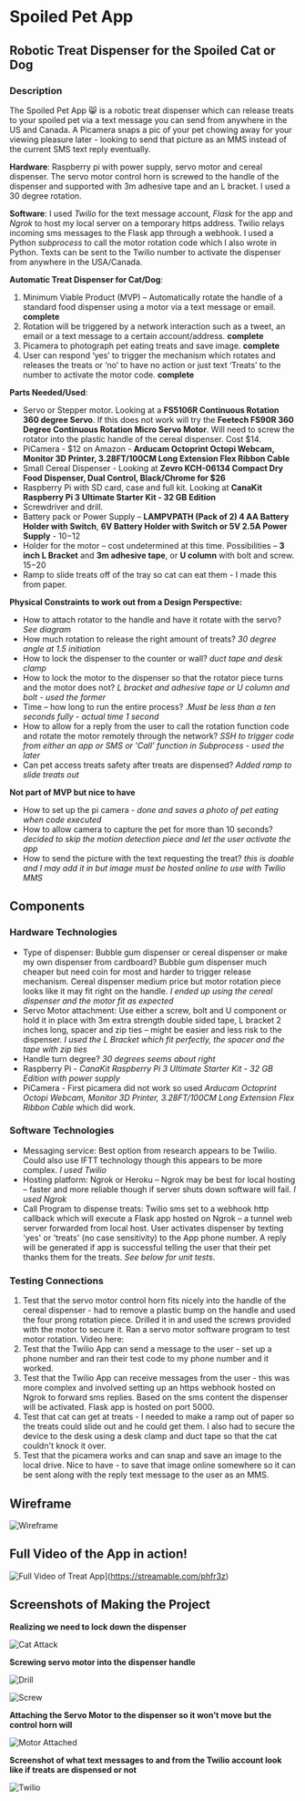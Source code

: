 # Spoiled Pet App

## Robotic Treat Dispenser for the Spoiled Cat or Dog

### Description
The Spoiled Pet App 😸 is a robotic treat dispenser which can release treats to your spoiled pet via a text message you can send from anywhere in the US and Canada. A Picamera snaps a pic of your pet chowing away for your viewing pleasure later - looking to send that picture as an MMS instead of the current SMS text reply eventually.  

**Hardware**:
Raspberry pi with power supply, servo motor and cereal dispenser. The servo motor control horn is screwed to the handle of the dispenser and supported with 3m adhesive tape and an L bracket. I used a 30 degree rotation.

**Software**: I used *Twilio* for the text message account, *Flask* for the app and *Ngrok* to host my local server on a temporary https address. Twilio relays incoming sms messages to the Flask app through a webhook. I used a Python *subprocess* to call the motor rotation code which I also wrote in Python. Texts can be sent to the Twilio number to activate the dispenser from anywhere in the USA/Canada.

**Automatic Treat Dispenser for Cat/Dog**:

1. Minimum Viable Product (MVP) – Automatically rotate the handle of a standard food dispenser using a motor via a text message or email. **complete**
2. Rotation will be triggered by a network interaction such as a tweet, an email or a text message to a certain account/address. **complete**
3. Picamera to photograph pet eating treats and save image. **complete**
4. User can respond ‘yes’ to trigger the mechanism which rotates and releases the treats or ‘no’ to have no action or just text ‘Treats’ to the number to activate the motor code. **complete**

**Parts Needed/Used**:

* Servo or Stepper motor. Looking at a **FS5106R Continuous Rotation 360 degree Servo**.  If this does not work will try the **Feetech FS90R 360 Degree Continuous Rotation Micro Servo Motor**.  Will need to screw the rotator into the plastic handle of the cereal dispenser.  Cost $14.
* PiCamera - $12 on Amazon - **Arducam Octoprint Octopi Webcam, Monitor 3D Printer, 3.28FT/100CM Long Extension Flex Ribbon Cable**
* Small Cereal Dispenser - Looking at **Zevro KCH-06134 Compact Dry Food Dispenser, Dual Control, Black/Chrome for $26**
* Raspberry Pi with SD card, case and full kit. Looking at **CanaKit Raspberry Pi 3 Ultimate Starter Kit - 32 GB Edition**
* Screwdriver and drill.
* Battery pack or Power Supply – **LAMPVPATH (Pack of 2) 4 AA Battery Holder with Switch**, **6V Battery Holder with Switch or 5V 2.5A Power Supply** - $10-$12   
* Holder for the motor – cost undetermined at this time. Possibilities – **3 inch L Bracket** and **3m adhesive tape**, or **U column** with bolt and screw. $15-$20
* Ramp to slide treats off of the tray so cat can eat them - I made this from paper.

**Physical Constraints to work out from a Design Perspective:**

* How to attach rotator to the handle and have it rotate with the servo?  *See diagram*
* How much rotation to release the right amount of treats? *30 degree angle at 1.5 initiation*
* How to lock the dispenser to the counter or wall?  *duct tape and desk clamp*
* How to lock the motor to the dispenser so that the rotator piece turns and the motor does not?  *L bracket and adhesive tape or U column and bolt - used the former*
* Time – how long to run the entire process? .*Must be less than a ten seconds fully - actual time 1 second*
* How to allow for a reply from the user to call the rotation function code and rotate the motor remotely through the network? *SSH to trigger code from either an app or SMS or 'Call' function in Subprocess - used the later*
* Can pet access treats safety after treats are dispensed? *Added ramp to slide treats out*

**Not part of MVP but nice to have**

*	How to set up the pi camera - *done and saves a photo of pet eating when code executed*
*	How to allow camera to capture the pet for more than 10 seconds? *decided to skip the motion detection piece and let the user activate the app*
*	How to send the picture with the text requesting the treat?  *this is doable and I may add it in but image must be hosted online to use with Twilio MMS*

## Components
### Hardware Technologies
* Type of dispenser: Bubble gum dispenser or cereal dispenser or make my own dispenser from cardboard?  Bubble gum dispenser much cheaper but need coin for most and harder to trigger release mechanism. Cereal dispenser medium price but motor rotation piece looks like it may fit right on the handle. *I ended up using the cereal dispenser and the motor fit as expected*
* Servo Motor attachment: Use either a screw, bolt and U component or hold it in place with 3m extra strength double sided tape, L bracket 2 inches long, spacer and zip ties – might be easier and less risk to the dispenser. *I used the L Bracket which fit perfectly, the spacer and the tape with zip ties*
*	Handle turn degree? *30 degrees seems about right*
* Raspberry Pi - *CanaKit Raspberry Pi 3 Ultimate Starter Kit - 32 GB Edition with power supply*
* PiCamera - First picamera did not work so used *Arducam Octoprint Octopi Webcam, Monitor 3D Printer, 3.28FT/100CM Long Extension Flex Ribbon Cable* which did work.

### Software Technologies
* Messaging service: Best option from research appears to be Twilio. Could also use IFTT technology though this appears to be more complex. *I used Twilio*
*	Hosting platform: Ngrok or Heroku – Ngrok may be best for local hosting – faster and more reliable though if server shuts down software will fail. *I used Ngrok*
*	Call Program to dispense treats: Twilio sms set to a webhook http callback which will execute a Flask app hosted on Ngrok – a tunnel web server forwarded from local host. User activates dispenser by texting 'yes' or 'treats' (no case sensitivity) to the App phone number. A reply will be generated if app is successful telling the user that their pet thanks them for the treats. *See below for unit tests*.

### Testing Connections
1. Test that the servo motor control horn fits nicely into the handle of the cereal dispenser - had to remove a plastic bump on the handle and used the four prong rotation piece. Drilled it in and used the screws provided with the motor to secure it. Ran a servo motor software program to test motor rotation.  Video here:
2. Test that the Twilio App can send a message to the user - set up a phone number and ran their test code to my phone number and it worked.
3. Test that the Twilio App can receive messages from the user - this was more complex and involved setting up an https webhook hosted on Ngrok to forward sms replies. Based on the sms content the dispenser will be activated.  Flask app is hosted on port 5000.
4. Test that cat can get at treats - I needed to make a ramp out of paper so the treats could slide out and he could get them. I also had to secure the device to the desk using a desk clamp and duct tape so that the cat couldn't knock it over.
5. Test that the picamera works and can snap and save an image to the local drive. Nice to have - to save that image online somewhere so it can be sent along with the reply text message to the user as an MMS.

## Wireframe

![Wireframe](https://i.ibb.co/mHSxCvL/treat-dispenser-design.jpg)

## Full Video of the App in action!

![Full Video of Treat App](https://i.ibb.co/x6QbsfR/Image-from-i-OS.png)](https://streamable.com/phfr3z)

## Screenshots of Making the Project

**Realizing we need to lock down the dispenser**

![Cat Attack](https://i.ibb.co/DD11yKQ/Image-from-i-OS-2.png)

**Screwing servo motor into the dispenser handle**

![Drill](https://i.ibb.co/2k1vvrx/Image-from-i-OS-1.png)

![Screw](https://i.ibb.co/fY55PzJ/Image-from-i-OS-4.png)

**Attaching the Servo Motor to the dispenser so it won't move but the control horn will**

![Motor Attached](https://i.ibb.co/vVVz4P0/Image-from-i-OS-5.png)

**Screenshot of what text messages to and from the Twilio account look like if treats are dispensed or not**

![Twilio](https://i.ibb.co/y4xmqqL/Image-from-i-OS.jpg)
